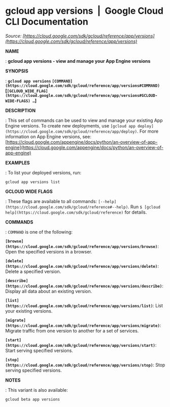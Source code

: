 # gcloud app versions  |  Google Cloud CLI Documentation

*Source: [https://cloud.google.com/sdk/gcloud/reference/app/versions](https://cloud.google.com/sdk/gcloud/reference/app/versions)*

**NAME**

: **gcloud app versions - view and manage your App Engine versions**

**SYNOPSIS**

: **`gcloud app versions` `[COMMAND](https://cloud.google.com/sdk/gcloud/reference/app/versions#COMMAND)` [`[GCLOUD_WIDE_FLAG](https://cloud.google.com/sdk/gcloud/reference/app/versions#GCLOUD-WIDE-FLAGS) …`]**

**DESCRIPTION**

: This set of commands can be used to view and manage your existing App Engine
versions.
To create new deployments, use `[gcloud app deploy](https://cloud.google.com/sdk/gcloud/reference/app/deploy)`.
For more information on App Engine versions, see: [https://cloud.google.com/appengine/docs/python/an-overview-of-app-engine](https://cloud.google.com/appengine/docs/python/an-overview-of-app-engine)

**EXAMPLES**

: To list your deployed versions, run:

```
gcloud app versions list
```

**GCLOUD WIDE FLAGS**

: These flags are available to all commands: `[--help](https://cloud.google.com/sdk/gcloud/reference#--help)`.
Run `$ [gcloud help](https://cloud.google.com/sdk/gcloud/reference)` for details.

**COMMANDS**

: ``COMMAND`` is one of the following:

**`[browse](https://cloud.google.com/sdk/gcloud/reference/app/versions/browse)`**:
Open the specified versions in a browser.

**`[delete](https://cloud.google.com/sdk/gcloud/reference/app/versions/delete)`**:
Delete a specified version.

**`[describe](https://cloud.google.com/sdk/gcloud/reference/app/versions/describe)`**:
Display all data about an existing version.

**`[list](https://cloud.google.com/sdk/gcloud/reference/app/versions/list)`**:
List your existing versions.

**`[migrate](https://cloud.google.com/sdk/gcloud/reference/app/versions/migrate)`**:
Migrate traffic from one version to another for a set of services.

**`[start](https://cloud.google.com/sdk/gcloud/reference/app/versions/start)`**:
Start serving specified versions.

**`[stop](https://cloud.google.com/sdk/gcloud/reference/app/versions/stop)`**:
Stop serving specified versions.

**NOTES**

: This variant is also available:

```
gcloud beta app versions
```